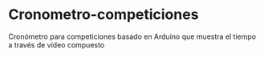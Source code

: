 # Cronometro-competiciones
Cronómetro para competiciones basado en Arduino que muestra el tiempo a través de vídeo compuesto 
